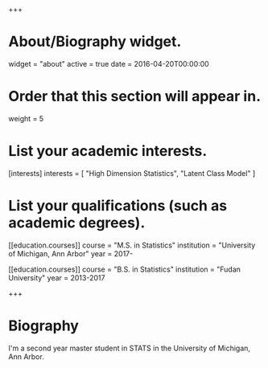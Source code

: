 +++
# About/Biography widget.
widget = "about"
active = true
date = 2016-04-20T00:00:00

# Order that this section will appear in.
weight = 5

# List your academic interests.
[interests]
  interests = [
    "High Dimension Statistics",
    "Latent Class Model"
  ]

# List your qualifications (such as academic degrees).
[[education.courses]]
  course = "M.S. in Statistics"
  institution = "University of Michigan, Ann Arbor"
  year = 2017-

[[education.courses]]
  course = "B.S. in Statistics"
  institution = "Fudan University"
  year = 2013-2017
 
+++

# Biography

I'm a second year master student in STATS in the University of Michigan, Ann Arbor.
